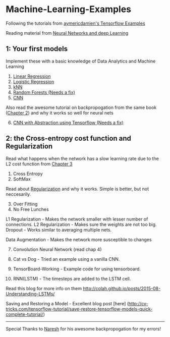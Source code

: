 # Machine-Learning-Examples
Following the tutorials from [aymericdamien's Tensorflow Examples](https://github.com/aymericdamien/TensorFlow-Examples)

Reading material from [Neural Networks and deep Learning](http://neuralnetworksanddeeplearning.com/)

## 1: Your first models

Implement these with a basic knowledge of Data Analytics and Machine Learning

1. [Linear Regression](https://github.com/aymericdamien/TensorFlow-Examples/blob/master/notebooks/2_BasicModels/linear_regression.ipynb)
2. [Logistic Regression](https://github.com/aymericdamien/TensorFlow-Examples/blob/master/notebooks/2_BasicModels/logistic_regression.ipynb)
3. [kNN](https://github.com/aymericdamien/TensorFlow-Examples/blob/master/notebooks/2_BasicModels/nearest_neighbor.ipynb)
4. [Random Forests (Needs a fix)](https://github.com/aymericdamien/TensorFlow-Examples/blob/master/notebooks/2_BasicModels/random_forest.ipynb)
5. [CNN](https://github.com/aymericdamien/TensorFlow-Examples/blob/master/notebooks/3_NeuralNetworks/convolutional_network_raw.ipynb)

Also read the awesome tutorial on backpropogation from the same book ([Chapter 2](http://neuralnetworksanddeeplearning.com/chap2.html)) and why it works so well for neural nets

6. [CNN with Abstraction using Tensorflow (Needs a fix)](https://github.com/aymericdamien/TensorFlow-Examples/blob/master/notebooks/3_NeuralNetworks/convolutional_network.ipynb)

## 2: the Cross-entropy cost function and Regularization

Read what happens when the network has a slow learning rate due to the L2 cost function from [Chapter 3](http://neuralnetworksanddeeplearning.com/chap3.html)

1. Cross Entropy
2. SoftMax

Read about [Regularization](http://neuralnetworksanddeeplearning.com/chap3.html#regularization) and why it works. Simple is better, but not neccesarily.

3. Over Fitting
4. No Free Lunches

L1 Regularization - Makes the network smaller with lesser number of connections.
L2 Regularization - Makes sure the weights are not too big.
Dropout - Works similar to averaging multiple nets.

Data Augmentation - Makes the network more susceptible to changes

7. Convolution Neural Network (read chap 4)

8. Cat vs Dog - Tried an example using a vanilla CNN.

9. TensorBoard-Working - Example code for using tensorboard.

10. RNN(LSTM) - The timesteps are added to the LSTM cell.

Read this blog for more info on them
http://colah.github.io/posts/2015-08-Understanding-LSTMs/

Saving and Restoring a Model - Excellent blog post [here] (http://cv-tricks.com/tensorflow-tutorial/save-restore-tensorflow-models-quick-complete-tutorial/)

-----------------------------------------------------------------------------------------------------------------------------------------

Special Thanks to [Naresh](https://naresh1318.github.io/) for his awesome backpropogation for my errors!
